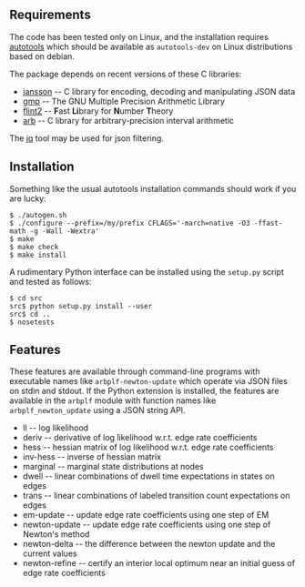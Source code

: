 Requirements
------------

The code has been tested only on Linux, and the installation requires
[autotools](https://www.gnu.org/software/automake/manual/html_node/Autotools-Introduction.html)
which should be available as `autotools-dev`
on Linux distributions based on debian.

The package depends on recent versions of these C libraries:
 * [jansson](https://github.com/akheron/jansson)
   -- C library for encoding, decoding and manipulating JSON data
 * [gmp](https://gmplib.org/)
   -- The GNU Multiple Precision Arithmetic Library
 * [flint2](https://github.com/wbhart/flint2)
   -- <b>F</b>ast <b>Li</b>brary for <b>N</b>umber <b>T</b>heory
 * [arb](https://github.com/fredrik-johansson/arb)
   -- C library for arbitrary-precision interval arithmetic

The [jq](https://stedolan.github.io/jq/) tool may be used for json filtering.


Installation
------------

Something like the usual autotools installation commands should
work if you are lucky:

```shell
$ ./autogen.sh
$ ./configure --prefix=/my/prefix CFLAGS='-march=native -O3 -ffast-math -g -Wall -Wextra'
$ make
$ make check
$ make install
```

A rudimentary Python interface can be installed using the `setup.py`
script and tested as follows:

```shell
$ cd src
src$ python setup.py install --user
src$ cd ..
$ nosetests
```

Features
--------

These features are available through command-line programs
with executable names like `arbplf-newton-update` which
operate via JSON files on stdin and stdout.
If the Python extension is installed, the features are available in the
`arbplf` module with function names like `arbplf_newton_update`
using a JSON string API.

 - ll -- log likelihood
 - deriv -- derivative of log likelihood w.r.t. edge rate coefficients
 - hess -- hessian matrix of log likelihood w.r.t. edge rate coefficients
 - inv-hess -- inverse of hessian matrix
 - marginal -- marginal state distributions at nodes
 - dwell -- linear combinations of dwell time expectations in states on edges
 - trans -- linear combinations of labeled transition count expectations on edges
 - em-update -- update edge rate coefficients using one step of EM
 - newton-update -- update edge rate coefficients using one step of Newton's method
 - newton-delta -- the difference between the newton update and the current values
 - newton-refine -- certify an interior local optimum near an initial guess of edge rate coefficients
